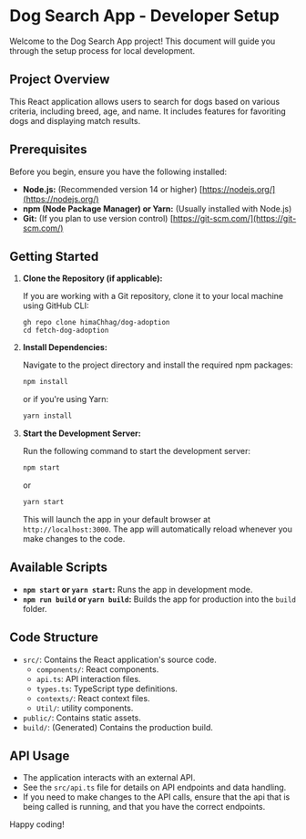 # Dog Search App - Developer Setup

Welcome to the Dog Search App project! This document will guide you through the setup process for local development.

## Project Overview

This React application allows users to search for dogs based on various criteria, including breed, age, and name. It includes features for favoriting dogs and displaying match results.

## Prerequisites

Before you begin, ensure you have the following installed:

* **Node.js:** (Recommended version 14 or higher) [https://nodejs.org/](https://nodejs.org/)
* **npm (Node Package Manager) or Yarn:** (Usually installed with Node.js)
* **Git:** (If you plan to use version control) [https://git-scm.com/](https://git-scm.com/)

## Getting Started

1.  **Clone the Repository (if applicable):**

    If you are working with a Git repository, clone it to your local machine using GitHub CLI:

    ```
    gh repo clone himaChhag/dog-adoption
    cd fetch-dog-adoption
    ```

2.  **Install Dependencies:**

    Navigate to the project directory and install the required npm packages:

    ```bash
    npm install
    ```

    or if you're using Yarn:

    ```bash
    yarn install
    ```

3.  **Start the Development Server:**

    Run the following command to start the development server:

    ```bash
    npm start
    ```

    or

    ```bash
    yarn start
    ```

    This will launch the app in your default browser at `http://localhost:3000`. The app will automatically reload whenever you make changes to the code.

## Available Scripts

* **`npm start` or `yarn start`:** Runs the app in development mode.
* **`npm run build` or `yarn build`:** Builds the app for production into the `build` folder.

## Code Structure

* `src/`: Contains the React application's source code.
    * `components/`: React components.
    * `api.ts`: API interaction files.
    * `types.ts`: TypeScript type definitions.
    * `contexts/`: React context files.
    * `Util/`: utility components.
* `public/`: Contains static assets.
* `build/`: (Generated) Contains the production build.

## API Usage

* The application interacts with an external API.
* See the `src/api.ts` file for details on API endpoints and data handling.
* If you need to make changes to the API calls, ensure that the api that is being called is running, and that you have the correct endpoints.

Happy coding!